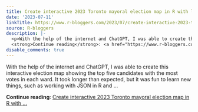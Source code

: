 ```yaml
---
title: Create interactive 2023 Toronto mayoral election map in R with leaflet
date: '2023-07-11'
linkTitle: https://www.r-bloggers.com/2023/07/create-interactive-2023-toronto-mayoral-election-map-in-r-with-leaflet/
source: R-bloggers
description: |-
  <p>With the help of the internet and ChatGPT, I was able to create this interactive election map showing the top five candidates with the most votes in each ward. It took longer than expected, but it was fun to learn new things, such as working with JSON in R and ...</p>
  <strong>Continue reading</strong>: <a href="https://www.r-bloggers.com/2023/07/create-interactive-2023-toronto-mayoral-election-map-in-r-with-leaflet/">Create interactive 2023 Toronto mayoral election map in R with ...
disable_comments: true
---
```

<p>With the help of the internet and ChatGPT, I was able to create this interactive election map showing the top five candidates with the most votes in each ward. It took longer than expected, but it was fun to learn new things, such as working with JSON in R and ...</p>
<strong>Continue reading</strong>: <a href="https://www.r-bloggers.com/2023/07/create-interactive-2023-toronto-mayoral-election-map-in-r-with-leaflet/">Create interactive 2023 Toronto mayoral election map in R with ...